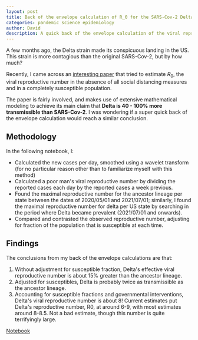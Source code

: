 ```yaml
---
layout: post
title: Back of the envelope calculation of R_0 for the SARS-Cov-2 Delta strain
categories: pandemic science epidemiology
author: David
description: A quick back of the envelope calculation of the viral reproductive number for the SARS-Cov-2 Delta strain based on readily available data. 
---
```


A few months ago, the Delta strain made its conspicuous landing in the US. This strain is more contagious than the original SARS-Cov-2, but by how much?

Recently, I came across an [interesting paper](https://www.science.org/doi/10.1126/science.abg3055) that tried to estimate $R_0$, the viral reproductive number in the absence of all social distancing measures and in a completely susceptible population.

The paper is fairly involved, and makes use of extensive mathematical modeling to achieve its main claim that **Delta is 40 - 100% more transmissible than SARS-Cov-2**. I was wondering if a super quick back of the envelope calculation would reach a similar conclusion.

## Methodology

In the following notebook, I:
  * Calculated the new cases per day, smoothed using a wavelet transform (for no particular reason other than to familiarize myself with this method)
  * Calculated a poor man's viral reproductive number by dividing the reported cases each day by the reported cases a week previous.
  * Found the maximal reproductive number for the ancestor lineage per state between the dates of 2020/05/01 and 2021/07/01; similarly, I found the maximal reproductive number for delta per US state by searching in the period where Delta became prevalent (2021/07/01 and onwards).
  * Compared and contrasted the observed reproductive number, adjusting for fraction of the population that is susceptible at each time.

## Findings
The conclusions from my back of the envelope calculations are that:
  1. Without adjustment for susceptible fraction, Delta's effective viral
  reproductive number is about 15% greater than the ancestor lineage.
  2. Adjusted for susceptibles, Delta is probably twice as transmissible as
  the ancestor lineage.
  3. Accounting for susceptible fractions and governmental interventions,
  Delta's viral reproductive number is about 8! Current estimates put Delta's
  reproductive number, R0, at around 6-9, with most estimates around 8-8.5. Not
  a bad estimate, though this number is quite terrifyingly large.

[Notebook](https://dangeles.github.io/jupyter/DeltaEstimates.html)

